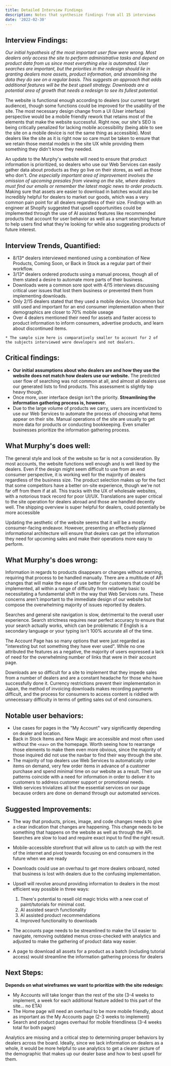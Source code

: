 ```yaml
---
title: Detailed Interview Findings
description: Notes that synthesize findings from all 15 interviews
date: '2022-02-30'  
---
```


## Interview Findings:

*Our initial hypothesis of the most important user flow were wrong. Most dealers only access the site to perform administrative tasks and depend on product data from us since most everything else is automated. User searches are important, but the priorities in the redesign should lie in granting dealers more assets, product information, and streamlining the data they do see on a regular basis. This suggests an approach that adds additional features will be the best upsell strategy. Downloads are a potential area of growth that needs a redesign to see its fullest potential.*

The website is functional enough according to dealers (our current target audience), though some functions could be improved for the usability of the site. The most necessary design change from a UI (User interface) perspective would be a mobile friendly rework that retains most of the elements that make the website successful. Right now, our site's SEO is being critically penalized for lacking mobile accessibility (being able to see the site on a mobile device is not the same thing as accessible). Most dealers like the site as it is right now so care must be taken to ensure that we retain those mental models in the site UX while providing them something they didn't know they needed.

An update to the Murphy's website will need to ensure that product information is prioritized, so dealers who use our Web Services can easily gather data about products as they go live on their stores, as well as those who don't. *One especially important area of improvement involves the omission of upcoming presales from viewing on the site, where dealers must find our emails or remember the latest magic news to order products.* Making sure that assets are easier to download in batches would also be incredibly helpful for dealers to market our goods, which was a very common pain point for all dealers regardless of their size. Findings with an engineer at Shopify suggested that upsell opportunities could be implemented through the use of AI assisted features like recommended products that account for user behavior as well as a smart searching feature to help users find what they're looking for while also suggesting products of future interest.

## Interview Trends, Quantified:
- 8/13* dealers interviewed mentioned using a combination of New Products, Coming Soon, or Back in Stock as a regular part of their workflow.
- 3/13* dealers ordered products using a manual process, though all of them stated a desire to automate more parts of their business.
- Downloads were a common sore spot with 4/15 interviews discussing critical user issues that lost them business or prevented them from implementing downloads.
- Only 2/15 dealers stated that they used a mobile device. Uncommon but still used and important for an end consumer implementation when their demographics are closer to 70% mobile useage
- Over 4 dealers mentioned their need for assets and faster access to product information to inform consumers, advertise products, and learn about discontinued items.
 
`* The sample size here is comparatively smaller to account for 2 of the subjects interviewed were developers and not dealers.`

## Critical findings:

- **Our initial assumptions about who dealers are and how they use the website does not match how dealers use our website.** The predicted user flow of searching was not common at all, and almost all dealers use our generated lists to find products. This assessment is slightly top heavy though.
- Once more, user interface design isn't the priority. **Streamlining the information gathering process is, however.**
- Due to the large volume of products we carry, users are incentivized to use our Web Services to automate the process of choosing what items appear on their site. Manual operations of the site are usually to get more data for products or conducting bookkeeping. Even smaller businesses prioritize the information gathering process.

## What Murphy's does well:

The general style and look of the website so far is not a consideration. By most accounts, the website functions well enough and is well liked by the dealers. Even if the design might seem difficult to use from an end consumer perspective, it is working well for the majority of dealers regardless of the business size. The product selection makes up for the fact that some competitors have a better on-site experience, though we're not far off from them if at all. This tracks with the UX of wholesale websites, with a notorious track record for poor UI/UX. Translations are super critical to the site operation for dealers abroad and those are handled decently well. The shipping overview is super helpful for dealers, could potentially be more accessible

Updating the aesthetic of the website seems that it will be a mostly consumer-facing endeavor. However, presenting an effectively planned informational architecture will ensure that dealers can get the information they need for upcoming sales and make their operations more easy to perform.

## What Murphy's does wrong:

Information in regards to products disappears or changes without warning, requiring that process to be handled manually. There are a multitude of API changes that will make the ease of use better for customers that could be implemented, all within a range of difficulty from relatively basic to necessitating a fundamental shift in the way that Web Services runs. These concerns aren't important to the immediate design of our website but compose the overwhelming majority of issues reported by dealers.

Searches and general site navigation is slow, detrimental to the overall user experience. Search strictness requires near perfect accuracy to ensure that your search actually works, which can be problematic if English is a secondary language or your typing isn't 100% accurate all of the time.

The Account Page has so many options that were just regarded as "interesting but not something they have ever used". While no one attributed the features as a negative, the majority of users expressed a lack of need for the overwhelming number of links that were in their account page.

Downloads are so difficult for a site to implement that they impede sales from a number of dealers and are a constant headache for those who have successfully done it. Currency restrictions prevent their implementation in Japan, the method of invoicing downloads makes recording payments difficult, and the process for consumers to access content is riddled with unnecessary difficulty in terms of getting sales out of end consumers.


## Notable user behaviors:

- Use cases for pages in the "My Account" vary significantly depending on dealer and location. 
- Back in Stock Items and New Magic are accessible and most often used without the `<nav>` on the homepage. Worth seeing how to rearrange those elements to make them even more obvious, since the majority of those inquired did not use the navbar to find their way through the site.
- The majority of top dealers use Web Services to automatically order items on demand, very few order items in advance of a customer purchase and spend minimal time on our website as a result. Their use patterns coincide with a need for information in order to deliver it to customers to address customer support or promotional needs.
- Web services trivializes all but the essential services on our page because orders are done on demand through our automated services.

## Suggested Improvements:

- The way that products, prices, image, and code changes needs to give a clear indication that changes are happening. This change needs to be something that happens on the website as well as through the API. Searches are slow to load and require exact input to find the right result.

- Mobile-accessible storefront that will allow us to catch up with the rest of the internet and pivot towards focusing on end consumers in the future when we are ready

- Downloads could use an overhaul to get more dealers onboard, noted that business is lost with dealers due to the confusing implementation.

- Upsell will revolve around providing information to dealers in the most efficient way possible in three ways: 
    1. There's potential to resell old magic tricks with a new coat of paint/tutorials for minimal cost.
    2. AI assisted search functionality
    3. AI assisted product recommendations
    4. Improved functionality to downloads

- The accounts page needs to be streamlined to make the UI easier to navigate, removing outdated menus cross-checked with analytics and adjusted to make the gathering of product data way easier.

- A page to download all assets for a product as a batch (including tutorial access) would streamline the information gathering process for dealers

## Next Steps:

**Depends on what wireframes we want to prioritize with the site redesign:**
- My Accounts will take longer than the rest of the site (3-4 weeks to implement, a week for each additional feature added to this part of the site... no ETA)
- The Home page will need an overhaul to be more mobile friendly, about as important as the My Accounts page (2-3 weeks to implement)
- Search and product pages overhaul for mobile friendliness (3-4 weeks total for both pages)

Analytics are missing and a critical step to determining proper behaviors by dealers across the board. Ideally, since we lack information on dealers as a whole, it would be more helpful to use analytics to get a clearer picture of the demographic that makes up our dealer base and how to best upsell for them.